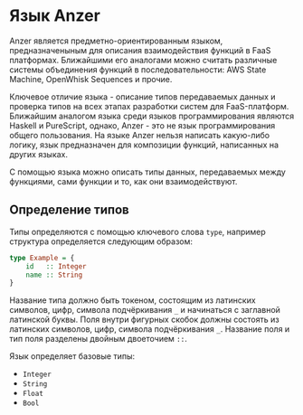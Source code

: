 # Язык Anzer

Anzer является предметно-ориентированным языком, предназначеныным для описания взаимодействия
функций в FaaS платформах. Ближайшими его аналогами можно считать различные системы объединения
функций в последовательности: AWS State Machine, OpenWhisk Sequences и прочие.

Ключевое отличие языка - описание типов передаваемых данных и проверка типов на всех этапах
разработки систем для FaaS-платформ. Ближайшим аналогом языка среди языков программирования 
являются Haskell и PureScript, однако, Anzer - это не язык программирования общего пользования.
На языке Anzer нельзя написать какую-либо логику, язык предназначен для композиции функций,
написанных на других языках.

С помощью языка можно описать типы данных, передаваемых между функциями, сами функции и то, как
они взаимодействуют.

## Определение типов

Типы определяются с помощью ключевого слова `type`, например структура определяется следующим образом:

```haskell
type Example = {
    id   :: Integer
    name :: String
}
```

Название типа должно быть токеном, состоящим из латинских символов, цифр, символа подчёркивания `_` и 
начинаться с заглавной латинской буквы. Поля внутри фигурных скобок должны состоять из латинских 
символов, цифр, символа подчёркивания `_`. Название поля и тип поля разделены двойным двоеточием `::`.

Язык определяет базовые типы:

- `Integer`
- `String`
- `Float`
- `Bool`
